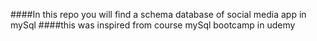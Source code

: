####In this repo you will find a schema database of social media app in mySql 
####this was inspired from course mySql bootcamp in udemy   
